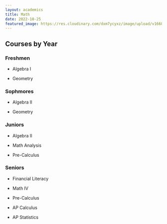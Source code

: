 ```yaml
---
layout: academics
title: Math
date: 2022-10-25
featured_image: https://res.cloudinary.com/dxm7ycyxz/image/upload/v1668016968/2022/05/math-300x147_dc8405.jpg
---
```


## Courses by Year

### Freshmen

- Algebra I

- Geometry

### Sophmores

- Algebra II

- Geometry

### Juniors

- Algebra II

- Math Analysis

- Pre-Calculus

### Seniors

- Financial Literacy

- Math IV

- Pre-Calculus

- AP Calculus

- AP Statistics

